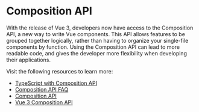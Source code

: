 # Composition API

With the release of Vue 3, developers now have access to the Composition API, a new way to write Vue components. This API allows features to be grouped together logically, rather than having to organize your single-file components by function. Using the Composition API can lead to more readable code, and gives the developer more flexibility when developing their applications.

Visit the following resources to learn more:

- [TypeScript with Composition API](https://vuejs.org/guide/typescript/composition-api.html)
- [Composition API FAQ](https://vuejs.org/guide/extras/composition-api-faq.html)
- [Composition API](https://vuejs.org/api/#composition-api)
- [Vue 3 Composition API](https://www.thisdot.co/blog/vue-3-composition-api-ref-and-reactive)

